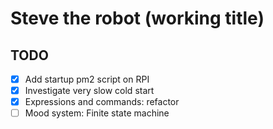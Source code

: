 # Steve the robot (working title)

## TODO

- [x] Add startup pm2 script on RPI
- [x] Investigate very slow cold start
- [x] Expressions and commands: refactor
- [ ] Mood system: Finite state machine
